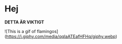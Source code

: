 # Hej

**DETTA ÄR VIKTIGT**

![This is a gif of flamingos] (https://i.giphy.com/media/qqlaATEafHFHq/giphy.webp)